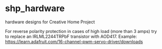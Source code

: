 # shp_hardware
hardware designs for Creative Home Project

For reverse polarity protection in cases of high load (more than 3 amps) try to replace an IRLML2244TRPbF transistor with AOD417. Example: https://learn.adafruit.com/16-channel-pwm-servo-driver/downloads

